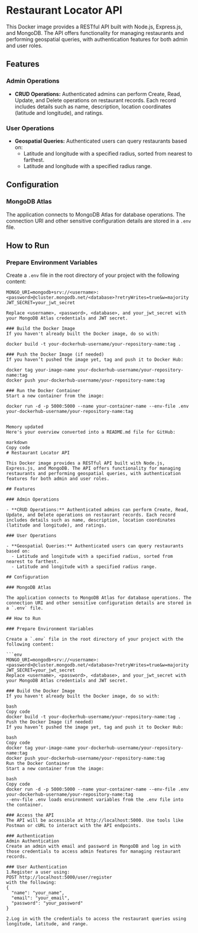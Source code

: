 # Restaurant Locator API

This Docker image provides a RESTful API built with Node.js, Express.js, and MongoDB. The API offers functionality for managing restaurants and performing geospatial queries, with authentication features for both admin and user roles.

## Features

### Admin Operations

- **CRUD Operations:** Authenticated admins can perform Create, Read, Update, and Delete operations on restaurant records. Each record includes details such as name, description, location coordinates (latitude and longitude), and ratings.

### User Operations

- **Geospatial Queries:** Authenticated users can query restaurants based on:
  - Latitude and longitude with a specified radius, sorted from nearest to farthest.
  - Latitude and longitude with a specified radius range.

## Configuration

### MongoDB Atlas

The application connects to MongoDB Atlas for database operations. The connection URI and other sensitive configuration details are stored in a `.env` file.

## How to Run

### Prepare Environment Variables

Create a `.env` file in the root directory of your project with the following content:

```env
MONGO_URI=mongodb+srv://<username>:<password>@cluster.mongodb.net/<database>?retryWrites=true&w=majority
JWT_SECRET=your_jwt_secret

Replace <username>, <password>, <database>, and your_jwt_secret with your MongoDB Atlas credentials and JWT secret.

### Build the Docker Image
If you haven't already built the Docker image, do so with:

docker build -t your-dockerhub-username/your-repository-name:tag .

### Push the Docker Image (if needed)
If you haven’t pushed the image yet, tag and push it to Docker Hub:

docker tag your-image-name your-dockerhub-username/your-repository-name:tag
docker push your-dockerhub-username/your-repository-name:tag

### Run the Docker Container
Start a new container from the image:

docker run -d -p 5000:5000 --name your-container-name --env-file .env your-dockerhub-username/your-repository-name:tag


Memory updated
Here's your overview converted into a README.md file for GitHub:

markdown
Copy code
# Restaurant Locator API

This Docker image provides a RESTful API built with Node.js, Express.js, and MongoDB. The API offers functionality for managing restaurants and performing geospatial queries, with authentication features for both admin and user roles.

## Features

### Admin Operations

- **CRUD Operations:** Authenticated admins can perform Create, Read, Update, and Delete operations on restaurant records. Each record includes details such as name, description, location coordinates (latitude and longitude), and ratings.

### User Operations

- **Geospatial Queries:** Authenticated users can query restaurants based on:
  - Latitude and longitude with a specified radius, sorted from nearest to farthest.
  - Latitude and longitude with a specified radius range.

## Configuration

### MongoDB Atlas

The application connects to MongoDB Atlas for database operations. The connection URI and other sensitive configuration details are stored in a `.env` file.

## How to Run

### Prepare Environment Variables

Create a `.env` file in the root directory of your project with the following content:

```env
MONGO_URI=mongodb+srv://<username>:<password>@cluster.mongodb.net/<database>?retryWrites=true&w=majority
JWT_SECRET=your_jwt_secret
Replace <username>, <password>, <database>, and your_jwt_secret with your MongoDB Atlas credentials and JWT secret.

### Build the Docker Image
If you haven't already built the Docker image, do so with:

bash
Copy code
docker build -t your-dockerhub-username/your-repository-name:tag .
Push the Docker Image (if needed)
If you haven’t pushed the image yet, tag and push it to Docker Hub:

bash
Copy code
docker tag your-image-name your-dockerhub-username/your-repository-name:tag
docker push your-dockerhub-username/your-repository-name:tag
Run the Docker Container
Start a new container from the image:

bash
Copy code
docker run -d -p 5000:5000 --name your-container-name --env-file .env your-dockerhub-username/your-repository-name:tag
--env-file .env loads environment variables from the .env file into the container.

### Access the API
The API will be accessible at http://localhost:5000. Use tools like Postman or cURL to interact with the API endpoints.

### Authentication
Admin Authentication
Create an admin with email and password in MongoDB and log in with those credentials to access admin features for managing restaurant records.

### User Authentication
1.Register a user using:
POST http://localhost:5000/user/register
with the following:
{
  "name": "your_name",
  "email": "your_email",
  "password": "your_password"
}

2.Log in with the credentials to access the restaurant queries using longitude, latitude, and range.